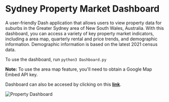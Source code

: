 # Sydney Property Market Dashboard

A user-friendly Dash application that allows users to view property data for suburbs in the Greater Sydney area of New South Wales, Australia. With this dashboard, you can access a variety of key property market indicators, including a area map, quarterly rental and price trends, and demographic information. Demographic information is based on the latest 2021 census data. 

To use the dashboard, run <code>python3 Dashboard.py</code>

<b>Note:</b> To use the area map feature, you'll need to obtain a Google Map Embed API key. 

Dashboard can also be accesed by clicking on this <b><a href="http://pb18.pythonanywhere.com/">link</a></b>.

<img src="https://i.imgur.com/523gL7S.png" alt="Property Dashboard">
